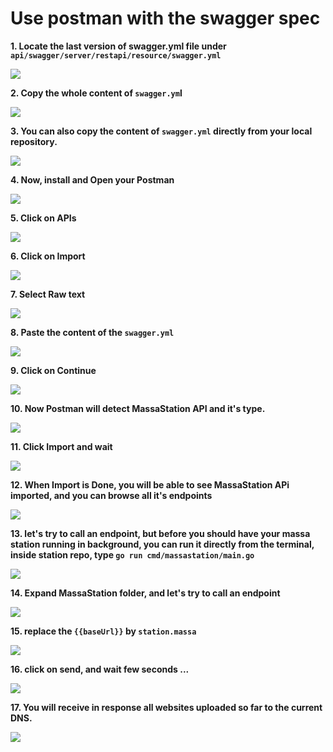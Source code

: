 # Use postman with the swagger spec 

**1. Locate the last version of swagger.yml file under `api/swagger/server/restapi/resource/swagger.yml`**

![](https://ajeuwbhvhr.cloudimg.io/colony-recorder.s3.amazonaws.com/files/2023-07-11/ede19fc2-fd2f-4290-a432-87c7907278ac/ascreenshot.jpeg?tl_px=0,450&br_px=1493,1290&force_format=png&width=560&wat_scale=50&wat=1&wat_opacity=0.7&wat_gravity=northwest&wat_url=https://colony-recorder.s3.us-west-1.amazonaws.com/images/watermarks/FB923C_standard.png&wat_pad=132,139)

**2. Copy the whole content of `swagger.ym`l**

![](https://ajeuwbhvhr.cloudimg.io/colony-recorder.s3.amazonaws.com/files/2023-07-11/ada29257-6d7e-4027-a1f5-39e6d1dc34a8/ascreenshot.jpeg?tl_px=1530,150&br_px=3023,990&force_format=png&width=560&wat_scale=50&wat=1&wat_opacity=0.7&wat_gravity=northwest&wat_url=https://colony-recorder.s3.us-west-1.amazonaws.com/images/watermarks/FB923C_standard.png&wat_pad=408,139)

**3. You can also copy the content of `swagger.yml` directly from your local repository.**

![](https://ajeuwbhvhr.cloudimg.io/colony-recorder.s3.amazonaws.com/files/2023-07-11/1981cf14-e3c4-429a-8a7a-e2b36d77c817/ascreenshot.jpeg?tl_px=0,282&br_px=1493,1122&force_format=png&width=560&wat_scale=50&wat=1&wat_opacity=0.7&wat_gravity=northwest&wat_url=https://colony-recorder.s3.us-west-1.amazonaws.com/images/watermarks/FB923C_standard.png&wat_pad=207,139)

**4. Now, install and Open your Postman**

![](https://ajeuwbhvhr.cloudimg.io/colony-recorder.s3.amazonaws.com/files/2023-07-11/640891c4-f971-49c1-839b-8b26fe44f38a/user_cropped_screenshot.jpeg?tl_px=1220,530&br_px=2713,1370&force_format=png&width=560&wat_scale=50&wat=1&wat_opacity=0.7&wat_gravity=northwest&wat_url=https://colony-recorder.s3.us-west-1.amazonaws.com/images/watermarks/FB923C_standard.png&wat_pad=262,271)

**5. Click on APIs**

![](https://ajeuwbhvhr.cloudimg.io/colony-recorder.s3.amazonaws.com/files/2023-07-11/4f1e0d3f-f76c-4efa-9370-85123a509d1e/ascreenshot.jpeg?tl_px=0,85&br_px=1493,925&force_format=png&width=560&wat_scale=50&wat=1&wat_opacity=0.7&wat_gravity=northwest&wat_url=https://colony-recorder.s3.us-west-1.amazonaws.com/images/watermarks/FB923C_standard.png&wat_pad=9,139)

**6. Click on Import**

![](https://ajeuwbhvhr.cloudimg.io/colony-recorder.s3.amazonaws.com/files/2023-07-11/9b7e7cdc-fff9-42df-9733-b1633ff3f8db/ascreenshot.jpeg?tl_px=0,0&br_px=1493,840&force_format=png&width=560&wat_scale=50&wat=1&wat_opacity=0.7&wat_gravity=northwest&wat_url=https://colony-recorder.s3.us-west-1.amazonaws.com/images/watermarks/FB923C_standard.png&wat_pad=247,91)

**7. Select Raw text**

![](https://ajeuwbhvhr.cloudimg.io/colony-recorder.s3.amazonaws.com/files/2023-07-11/dbdf75bb-b9ad-422c-a613-03d6b4c1f0a7/ascreenshot.jpeg?tl_px=280,91&br_px=1773,931&force_format=png&width=560&wat_scale=50&wat=1&wat_opacity=0.7&wat_gravity=northwest&wat_url=https://colony-recorder.s3.us-west-1.amazonaws.com/images/watermarks/FB923C_standard.png&wat_pad=262,139)

**8. Paste the content of the `swagger.yml`**

![](https://ajeuwbhvhr.cloudimg.io/colony-recorder.s3.amazonaws.com/files/2023-07-11/90d710c1-c036-4595-adef-69136e990d78/ascreenshot.jpeg?tl_px=379,343&br_px=1872,1183&force_format=png&width=560&wat_scale=50&wat=1&wat_opacity=0.7&wat_gravity=northwest&wat_url=https://colony-recorder.s3.us-west-1.amazonaws.com/images/watermarks/FB923C_standard.png&wat_pad=262,139)

**9. Click on Continue**

![](https://ajeuwbhvhr.cloudimg.io/colony-recorder.s3.amazonaws.com/files/2023-07-11/707814b3-479a-4303-8739-79b90b0a53d4/ascreenshot.jpeg?tl_px=1424,1031&br_px=2917,1871&force_format=png&width=560&wat_scale=50&wat=1&wat_opacity=0.7&wat_gravity=northwest&wat_url=https://colony-recorder.s3.us-west-1.amazonaws.com/images/watermarks/FB923C_standard.png&wat_pad=262,139)

**10. Now Postman will detect MassaStation API and it's type.**

![](https://ajeuwbhvhr.cloudimg.io/colony-recorder.s3.amazonaws.com/files/2023-07-11/06d61be3-6162-4f4b-a17d-6731b36e174f/ascreenshot.jpeg?tl_px=1530,381&br_px=3023,1221&force_format=png&width=560&wat_scale=50&wat=1&wat_opacity=0.7&wat_gravity=northwest&wat_url=https://colony-recorder.s3.us-west-1.amazonaws.com/images/watermarks/FB923C_standard.png&wat_pad=282,139)

**11. Click Import and wait**

![](https://ajeuwbhvhr.cloudimg.io/colony-recorder.s3.amazonaws.com/files/2023-07-11/9c6f9e99-8fab-4198-9de7-208ceb950e4d/ascreenshot.jpeg?tl_px=585,617&br_px=2078,1457&force_format=png&width=560&wat_scale=50&wat=1&wat_opacity=0.7&wat_gravity=northwest&wat_url=https://colony-recorder.s3.us-west-1.amazonaws.com/images/watermarks/FB923C_standard.png&wat_pad=262,139)

**12. When Import is Done, you will be able to see MassaStation APi imported, and you can browse all it's endpoints**

![](https://ajeuwbhvhr.cloudimg.io/colony-recorder.s3.amazonaws.com/files/2023-07-11/d76fba29-49e4-41c0-bbaa-2728a6cd79c9/ascreenshot.jpeg?tl_px=0,16&br_px=1493,856&force_format=png&width=560&wat_scale=50&wat=1&wat_opacity=0.7&wat_gravity=northwest&wat_url=https://colony-recorder.s3.us-west-1.amazonaws.com/images/watermarks/FB923C_standard.png&wat_pad=59,139)

**13. let's try to call an endpoint, but before you should have your massa station running in background, you can run it directly from the terminal, inside station repo, type 
`go run cmd/massastation/main.go `**

![](https://ajeuwbhvhr.cloudimg.io/colony-recorder.s3.amazonaws.com/files/2023-07-11/fc46686c-7f76-4e55-ae67-f86ea77fe124/ascreenshot.jpeg?tl_px=1117,1124&br_px=2610,1964&force_format=png&width=560&wat_scale=50&wat=1&wat_opacity=0.7&wat_gravity=northwest&wat_url=https://colony-recorder.s3.us-west-1.amazonaws.com/images/watermarks/FB923C_standard.png&wat_pad=262,288)

**14. Expand MassaStation folder, and let's try to call an endpoint**

![](https://ajeuwbhvhr.cloudimg.io/colony-recorder.s3.amazonaws.com/files/2023-07-11/e558a066-72bf-4e88-8775-bdfcf583bc9c/ascreenshot.jpeg?tl_px=0,299&br_px=1493,1139&force_format=png&width=560&wat_scale=50&wat=1&wat_opacity=0.7&wat_gravity=northwest&wat_url=https://colony-recorder.s3.us-west-1.amazonaws.com/images/watermarks/FB923C_standard.png&wat_pad=175,139)

**15. replace the `{{baseUrl}}` by `station.massa`**

![](https://ajeuwbhvhr.cloudimg.io/colony-recorder.s3.amazonaws.com/files/2023-07-11/7afc05d9-5cf5-4985-86f2-683a314b879e/ascreenshot.jpeg?tl_px=399,48&br_px=1892,888&force_format=png&width=560&wat_scale=50&wat=1&wat_opacity=0.7&wat_gravity=northwest&wat_url=https://colony-recorder.s3.us-west-1.amazonaws.com/images/watermarks/FB923C_standard.png&wat_pad=262,139)

**16. click on send, and wait few seconds ...**

![](https://ajeuwbhvhr.cloudimg.io/colony-recorder.s3.amazonaws.com/files/2023-07-11/51e5c1f9-b4fd-4a60-b90a-fd72c29a57d5/ascreenshot.jpeg?tl_px=1530,68&br_px=3023,908&force_format=png&width=560&wat_scale=50&wat=1&wat_opacity=0.7&wat_gravity=northwest&wat_url=https://colony-recorder.s3.us-west-1.amazonaws.com/images/watermarks/FB923C_standard.png&wat_pad=446,139)

**17. You will receive in response all websites uploaded so far to the current DNS.**

![](https://ajeuwbhvhr.cloudimg.io/colony-recorder.s3.amazonaws.com/files/2023-07-11/cb71f121-e974-471f-bdbd-971e904002e5/ascreenshot.jpeg?tl_px=272,796&br_px=1765,1636&force_format=png&width=560&wat_scale=50&wat=1&wat_opacity=0.7&wat_gravity=northwest&wat_url=https://colony-recorder.s3.us-west-1.amazonaws.com/images/watermarks/FB923C_standard.png&wat_pad=262,139)
